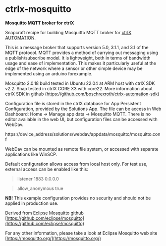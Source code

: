 # ctrlx-mosquitto
**Mosquitto MQTT broker for ctrlX**

Snapcraft recipe for building Mosquitto MQTT broker for [ctrlX AUTOMATION](https://apps.boschrexroth.com/microsites/ctrlx-automation/en/).

This is a message broker that supports version 5.0, 3.1.1, and 3.1 of the MQTT protocol. MQTT provides a method of carrying out messaging using a publish/subscribe model. It is lightweight, both in terms of bandwidth usage and ease of implementation. This makes it particularly useful at the edge of the network where a sensor or other simple device may be implemented using an arduino forexample.

Mosquitto 2.0.18 build tested in Ubuntu 22.04 at ARM host with ctrlX SDK v2.2. Snap tested in ctrlX CORE X3 with core22. More information about ctrlX SDK in github (https://github.com/boschrexroth/ctrlx-automation-sdk)

Configuration file is stored in the ctrlX database for App Persistent Configuration, provided by the Solutions App. The file can be access in Web Dashboard: Home -> Manage app data -> Mosquitto MQTT. There is no editor available in the web UI, but configuration files can be accessed with WebDav.

https://device_address/solutions/webdav/appdata/mosquitto/mosquitto.conf

WebDav can be mounted as remote file system, or accessed with separate applications like WinSCP.

Default configuration allows access from local host only. For test use, external access can be enabled like this:

> listener 1883 0.0.0.0

> allow_anonymous true

**NB!** This example configuration provides no security and should not be applied in production use.

Derived from Eclipse Mosquitto github [https://github.com/eclipse/mosquitto](https://github.com/eclipse/mosquitto)

For any other information, please take a look at Eclipse Mosquitto web site [https://mosquitto.org/](https://mosquitto.org/)

